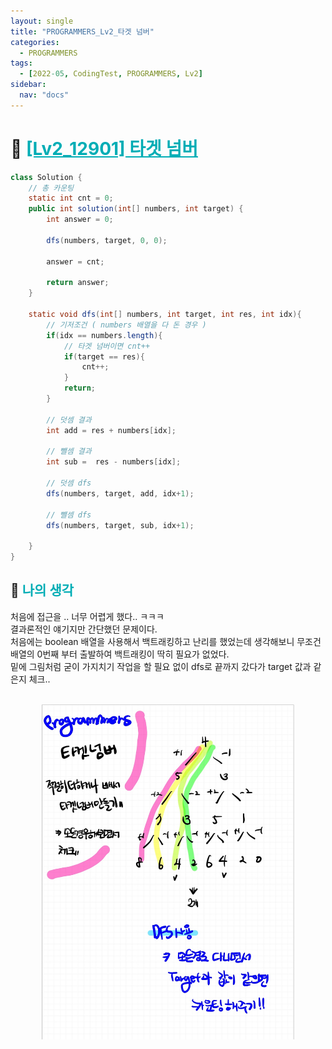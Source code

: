 ```yaml
---
layout: single
title: "PROGRAMMERS_Lv2_타겟 넘버"
categories:
  - PROGRAMMERS
tags:
  - [2022-05, CodingTest, PROGRAMMERS, Lv2]
sidebar:
  nav: "docs"
---
```


# 📁 <b><a style="color:#00adb5" href="https://programmers.co.kr/learn/courses/30/lessons/43165" target=_blank>[Lv2_12901] 타겟 넘버</a></b>

```java
class Solution {
    // 총 카운팅
    static int cnt = 0;
    public int solution(int[] numbers, int target) {
        int answer = 0;

        dfs(numbers, target, 0, 0);

        answer = cnt;

        return answer;
    }

    static void dfs(int[] numbers, int target, int res, int idx){
        // 기저조건 ( numbers 배열을 다 돈 경우 )
        if(idx == numbers.length){
            // 타겟 넘버이면 cnt++
            if(target == res){
                cnt++;
            }
            return;
        }

        // 덧셈 결과
        int add = res + numbers[idx];

        // 뺄셈 결과
        int sub =  res - numbers[idx];

        // 덧셈 dfs
        dfs(numbers, target, add, idx+1);

        // 뺄셈 dfs
        dfs(numbers, target, sub, idx+1);

    }
}
```

## 🤔 <b><a style="color:#00adb5">나의 생각</a></b>

처음에 접근을 .. 너무 어렵게 했다.. ㅋㅋㅋ<br>
결과론적인 얘기지만 간단했던 문제이다.<br>
처음에는 boolean 배열을 사용해서 백트래킹하고 난리를 했었는데 생각해보니 무조건 배열의 0번째 부터 출발하여 백트래킹이 딱히 필요가 없었다.<br>
밑에 그림처럼 굳이 가지치기 작업을 할 필요 없이 dfs로 끝까지 갔다가 target 값과 같은지 체크..<br>

<br>
<center>
    <img width="80%" src="./../../images/43165.jpg">
</center>

